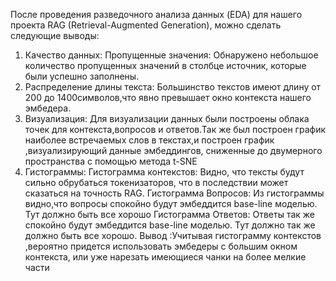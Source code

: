 После проведения разведочного анализа данных (EDA) для нашего проекта RAG (Retrieval-Augmented Generation), можно сделать следующие выводы:
1) Качество данных: 
Пропущенные значения: Обнаружено небольшое количество пропущенных значений в столбце источник, которые были успешно заполнены.
2) Распределение длины текста:
Большинство текстов имеют длину от 200 до 1400символов,что явно превышает окно контекста нашего эмбедера.
3) Визуализация:
Для визуализации данных были построены облака точек для контекста,вопросов и ответов.Так же был построен график наиболее встречаемых слов в текстах,и
построен график ,визуализирующий данные эмбеддингов, сниженные до двумерного пространства с помощью метода t-SNE
4) Гистограммы:
Гистограмма контекстов:
Видно, что тексты будут сильно обрубаться токенизаторов, что в последствии может сказаться на точность RAG. 
Гистограмма Вопросов:
Из гистограммы видно,что вопросы спокойно будут эмбеддится base-line моделью. Тут должно быть все хорошо
Гистограмма Ответов:
Ответы так же спокойно будут эмбеддится base-line моделью. Тут должно так же должно быть все хорошо.
Вывод :Учитывая гистограмму контекстов ,вероятно придется использовать эмбедеры с большим окном контекста, или уже нарезать имеющиеся чанки на более мелкие части
